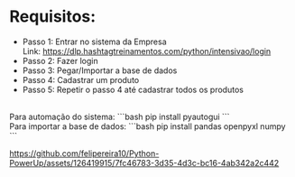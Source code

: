 # Requisitos:
- Passo 1: Entrar no sistema da Empresa <br>
    Link: https://dlp.hashtagtreinamentos.com/python/intensivao/login
- Passo 2: Fazer login
- Passo 3: Pegar/Importar a base de dados
- Passo 4: Cadastrar um produto
- Passo 5: Repetir o passo 4 até cadastrar todos os produtos
 <br>
Para automação do sistema:
```bash
pip install pyautogui
```
 <br>
 Para importar a base de dados:
```bash
pip install pandas openpyxl numpy
```

https://github.com/felipereira10/Python-PowerUp/assets/126419915/7fc46783-3d35-4d3c-bc16-4ab342a2c442
